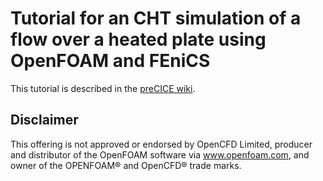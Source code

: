 # Tutorial for an CHT simulation of a flow over a heated plate using OpenFOAM and FEniCS

This tutorial is described in the [preCICE wiki](https://github.com/precice/precice/wiki/Tutorial-for-CHT:-Flow-over-a-heated-plate-with-OpenFOAM-and-FEniCS).

## Disclaimer

This offering is not approved or endorsed by OpenCFD Limited, producer and distributor of the OpenFOAM software via www.openfoam.com, and owner of the OPENFOAM® and OpenCFD® trade marks.
